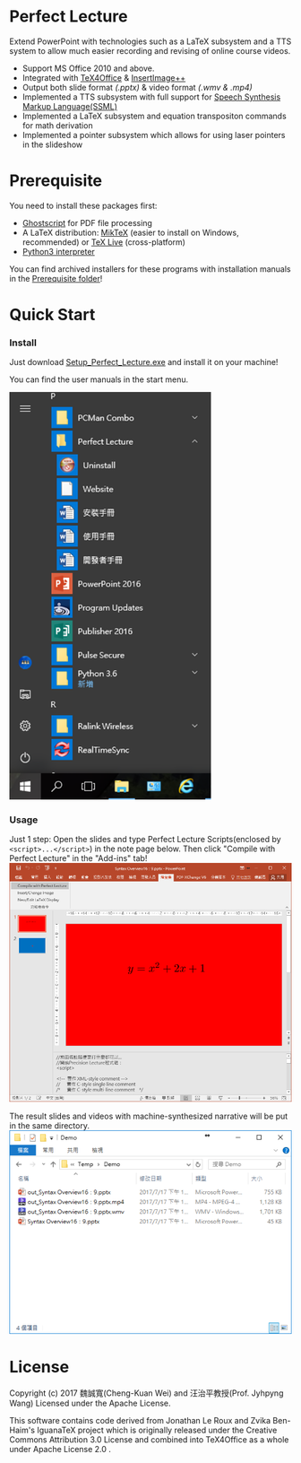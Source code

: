 Perfect Lecture
======
Extend PowerPoint with technologies such as a LaTeX subsystem and a TTS system to allow much easier recording and revising of online course videos.

- Support MS Office 2010 and above.
- Integrated with [TeX4Office](https://github.com/kennywei815/TeX4Office) & [InsertImage++](https://github.com/kennywei815/InsertImagePlus)
- Output both slide format _(.pptx)_ & video format _(.wmv & .mp4)_
- Implemented a TTS subsystem with full support for [Speech Synthesis Markup Language(SSML)](https://www.w3.org/TR/speech-synthesis11/)
- Implemented a LaTeX subsystem and equation transpositon commands for math derivation
- Implemented a pointer subsystem which allows for using laser pointers in the slideshow

# Prerequisite
You need to install these packages first:
- [Ghostscript](https://www.ghostscript.com/download/gsdnld.html) for PDF file processing
- A LaTeX distribution: [MikTeX](https://miktex.org/download) (easier to install on Windows, recommended) or [TeX Live](https://www.tug.org/texlive/) (cross-platform)
- [Python3 interpreter](https://www.python.org/downloads/)

You can find archived installers for these programs with installation manuals in the [Prerequisite folder](https://github.com/kennywei815/Perfect_Lecture/blob/master/Prerequisite)!

# Quick Start

### Install
Just download [Setup_Perfect_Lecture.exe](https://github.com/kennywei815/Perfect_Lecture/raw/master/Setup_Perfect_Lecture.exe) and install it on your machine!

You can find the user manuals in the start menu. <br />

<img src="https://github.com/kennywei815/Perfect_Lecture/blob/master/www/start_menu.png" width="360">

### Usage

Just 1 step: Open the slides and type Perfect Lecture Scripts(enclosed by `<script>...</script>`) in the note page below. Then click "Compile with Perfect Lecture" in the "Add-ins" tab!
![step1_compile_with_perfect_lecture.png](https://github.com/kennywei815/Perfect_Lecture/blob/master/www/step1_compile_with_perfect_lecture.png)

The result slides and videos with machine-synthesized narrative will be put in the same directory.
![step4_results.PNG](https://github.com/kennywei815/Perfect_Lecture/blob/master/www/step4_results.PNG)

# License
Copyright (c) 2017 魏誠寬(Cheng-Kuan Wei) and 汪治平教授(Prof. Jyhpyng Wang) Licensed under the Apache License.

This software contains code derived from Jonathan Le Roux and Zvika Ben-Haim's IguanaTeX project which is originally released under the Creative Commons Attribution 3.0 License and combined into TeX4Office as a whole under Apache License 2.0 .